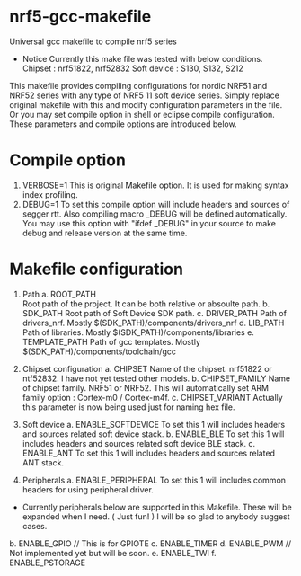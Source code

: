 # nrf5-gcc-makefile
Universal gcc makefile to compile nrf5 series

* Notice
  Currently this make file was tested with below conditions.
  Chipset     : nrf51822, nrf52832
  Soft device : S130, S132, S212

This makefile provides compiling configurations for nordic NRF51 and NRF52 series with any type of NRF5 11 soft device series. Simply replace original makefile with this and modify configuration parameters in the file. Or you may set compile option in shell or eclipse compile configuration. These parameters and compile options are introduced below.

# Compile option
1. VERBOSE=1
   This is original Makefile option. It is used for making syntax index profiling.
2. DEBUG=1
   To set this compile option will include headers and sources of segger rtt. Also compiling macro _DEBUG will be defined automatically. You may use this option with "ifdef _DEBUG" in your source to make debug and release version at the same time. 

# Makefile configuration
1. Path
  a. ROOT_PATH       
     Root path of the project. It can be both relative or absoulte path.
  b. SDK_PATH
     Root path of Soft Device SDK path.
  c. DRIVER_PATH
     Path of drivers_nrf. Mostly $(SDK_PATH)/components/drivers_nrf
  d. LIB_PATH 		 
     Path of libraries. Mostly $(SDK_PATH)/components/libraries
  e. TEMPLATE_PATH 
     Path of gcc templates. Mostly $(SDK_PATH)/components/toolchain/gcc

2. Chipset configuration
  a. CHIPSET
     Name of the chipset. nrf51822 or ntf52832. I have not yet tested other models.
  b. CHIPSET_FAMILY
     Name of chipset family. NRF51 or NRF52. This will automatically set ARM family option : Cortex-m0 / Cortex-m4f.
  c. CHIPSET_VARIANT
     Actually this parameter is now being used just for naming hex file.

3. Soft device
  a. ENABLE_SOFTDEVICE
     To set this 1 will includes headers and sources related soft device stack.
  b. ENABLE_BLE
     To set this 1 will includes headers and sources related soft device BLE stack.
  c. ENABLE_ANT
     To set this 1 will includes headers and sources related ANT stack.

4. Peripherals
  a. ENABLE_PERIPHERAL
     To set this 1 will includes common headers for using peripheral driver.  

  * Currently peripherals below are supported in this Makefile. These will be expanded when I need. ( Just fun! ) I will be
    so glad to anybody suggest cases.
  
  b. ENABLE_GPIO        // This is for GPIOTE
  c. ENABLE_TIMER
  d. ENABLE_PWM         // Not implemented yet but will be soon.
  e. ENABLE_TWI
  f. ENABLE_PSTORAGE
